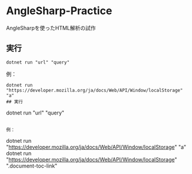 # AngleSharp-Practice
AngleSharpを使ったHTML解析の試作

## 実行
```
dotnet run "url" "query"
```

例：
```
dotnet run "https://developer.mozilla.org/ja/docs/Web/API/Window/localStorage" "a"
## 実行
```
dotnet run "url" "query"
```

例：
```
dotnet run "https://developer.mozilla.org/ja/docs/Web/API/Window/localStorage" "a"
dotnet run "https://developer.mozilla.org/ja/docs/Web/API/Window/localStorage" ".document-toc-link"
```